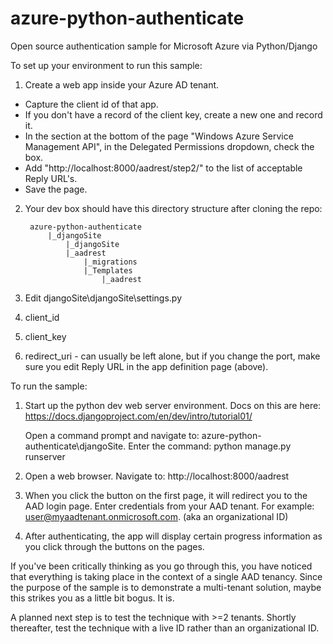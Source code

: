 azure-python-authenticate
=========================

Open source authentication sample for Microsoft Azure via Python/Django

To set up your environment to run this sample:
1. Create a web app inside your Azure AD tenant.
  * Capture the client id of that app.  
  * If you don't have a record of the client key, create a new one and record it. 
  * In the section at the bottom of the page "Windows Azure Service Management API", in the Delegated Permissions dropdown, check the box.
  * Add "http://localhost:8000/aadrest/step2/" to the list of acceptable Reply URL's.
  * Save the page.

2. Your dev box should have this directory structure after cloning the repo:

        azure-python-authenticate
            |_djangoSite
                |_djangoSite
                |_aadrest
                    |_migrations
                    |_Templates
                        |_aadrest
		  
3. Edit djangoSite\djangoSite\settings.py
  1. client_id
  2. client_key
  3. redirect_uri - can usually be left alone, but if you change the port, make sure you edit Reply URL in the app definition page (above).

To run the sample:

1.  Start up the python dev web server environment.  Docs on this are here:
	https://docs.djangoproject.com/en/dev/intro/tutorial01/ 
	
	Open a command prompt and navigate to: azure-python-authenticate\djangoSite.
	Enter the command: python manage.py runserver
	
2.  Open a web browser.  Navigate to: http://localhost:8000/aadrest

3.  When you click the button on the first page, it will redirect you to the AAD login page.  Enter credentials from your AAD tenant.  For example: user@myaadtenant.onmicrosoft.com.   (aka an organizational ID)

4.  After authenticating, the app will display certain progress information as you click through the buttons on the pages.

If you've been critically thinking as you go through this, you have noticed that everything is taking place in the context of a single AAD tenancy.  Since the purpose of the sample is to demonstrate a multi-tenant solution, maybe this strikes you as a little bit bogus.  It is.  

A planned next step is to test the technique with >=2 tenants.  Shortly thereafter, test the technique with a live ID rather than an organizational ID.